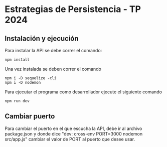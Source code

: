 # Estrategias de Persistencia - TP 2024

## Instalación y ejecución

Para instalar la API se debe correr el comando:

```
npm install
```

Una vez instalada se deben correr el comando

```
npm i -D sequelize -cli
npm i -D nodemon
```

Para ejecutar el programa como desarrollador ejecute el siguiente comando

```
npm run dev
```

## Cambiar puerto

Para cambiar el puerto en el que escucha la API, debe ir al archivo package.json y donde dice "dev: cross-env PORT=3000 nodemon src/app.js" cambiar el valor de PORT al puerto que desee usar.
